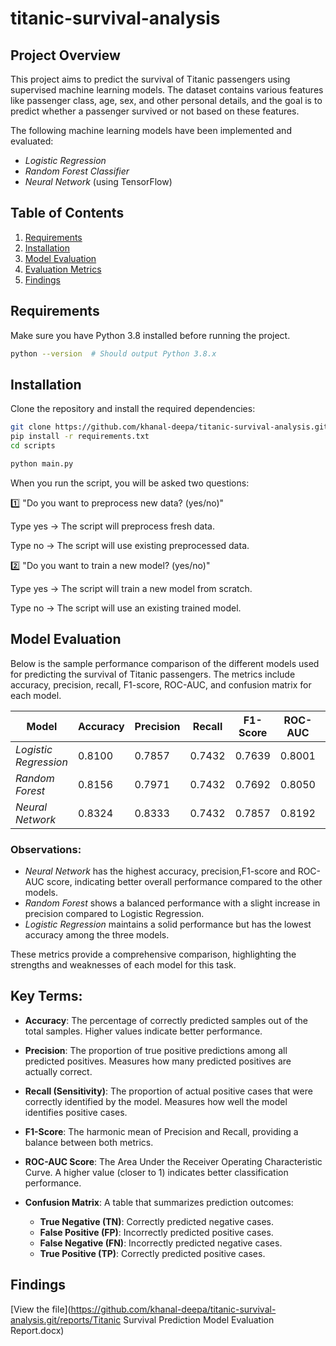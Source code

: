 # titanic-survival-analysis

## Project Overview

This project aims to predict the survival of Titanic passengers using supervised machine learning models. The dataset contains various features like passenger class, age, sex, and other personal details, and the goal is to predict whether a passenger survived or not based on these features.

The following machine learning models have been implemented and evaluated:

- *Logistic Regression*
- *Random Forest Classifier*
- *Neural Network* (using TensorFlow)

## Table of Contents

1. [Requirements](#requirements)
2. [Installation](#installation)
3. [Model Evaluation](#model-evaluation)
4. [Evaluation Metrics](#evaluation-metrics)
5. [Findings](#findings)


## Requirements

Make sure you have Python 3.8 installed before running the project.

```bash
python --version  # Should output Python 3.8.x
```
## Installation

Clone the repository and install the required dependencies:

```bash
git clone https://github.com/khanal-deepa/titanic-survival-analysis.git
pip install -r requirements.txt
cd scripts
```
```bash
python main.py
```
When you run the script, you will be asked two questions:

1️⃣ "Do you want to preprocess new data? (yes/no)"

Type yes → The script will preprocess fresh data.

Type no → The script will use existing preprocessed data.

2️⃣ "Do you want to train a new model? (yes/no)"

Type yes → The script will train a new model from scratch.

Type no → The script will use an existing trained model.


## Model Evaluation

Below is the sample performance comparison of the different models used for predicting the survival of Titanic passengers. The metrics include accuracy, precision, recall, F1-score, ROC-AUC, and confusion matrix for each model.

| Model            | Accuracy | Precision | Recall | F1-Score | ROC-AUC | Confusion Matrix   |
|------------------|----------|-----------|--------|----------|---------|--------------------|
| *Logistic Regression* | 0.8100   | 0.7857    | 0.7432 | 0.7639   | 0.8001  | [[90 15] [19 55]] |
| *Random Forest*       | 0.8156   | 0.7971    | 0.7432 | 0.7692   | 0.8050  | [[91 14] [19 55]] |
| *Neural Network*      | 0.8324   | 0.8333    | 0.7432 | 0.7857   | 0.8192  | [[94  11] [19 55]] |

### Observations:
- *Neural Network* has the highest accuracy, precision,F1-score and ROC-AUC score, indicating better overall performance compared to the other models.
- *Random Forest* shows a balanced performance with a slight increase in precision compared to Logistic Regression.
- *Logistic Regression* maintains a solid performance but has the lowest accuracy among the three models.

These metrics provide a comprehensive comparison, highlighting the strengths and weaknesses of each model for this task.

## Key Terms:
- **Accuracy**: The percentage of correctly predicted samples out of the total samples. Higher values indicate better performance.
  
- **Precision**: The proportion of true positive predictions among all predicted positives. Measures how many predicted positives are actually correct.

- **Recall (Sensitivity)**: The proportion of actual positive cases that were correctly identified by the model. Measures how well the model identifies positive cases.

- **F1-Score**: The harmonic mean of Precision and Recall, providing a balance between both metrics.

- **ROC-AUC Score**: The Area Under the Receiver Operating Characteristic Curve. A higher value (closer to 1) indicates better classification performance.

- **Confusion Matrix**: A table that summarizes prediction outcomes:
  - **True Negative (TN)**: Correctly predicted negative cases.
  - **False Positive (FP)**: Incorrectly predicted positive cases.
  - **False Negative (FN)**: Incorrectly predicted negative cases.
  - **True Positive (TP)**: Correctly predicted positive cases.


## Findings

[View the file](https://github.com/khanal-deepa/titanic-survival-analysis.git/reports/Titanic Survival Prediction Model Evaluation Report.docx)



